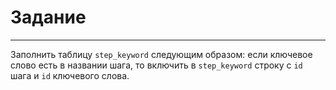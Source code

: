 # Задание
---
Заполнить таблицу `step_keyword` следующим образом: если ключевое слово есть в названии шага, то включить в `step_keyword` строку с `id` шага и `id` ключевого слова. 
